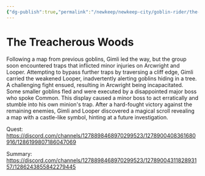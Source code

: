 ```yaml
---
{"dg-publish":true,"permalink":"/newkeep/newkeep-city/goblin-rider/the-treacherous-woods/","updated":"2025-03-26T04:25:15.325+05:30"}
---
```


#  The Treacherous Woods

Following a map from previous goblins, Gimli led the way, but the group soon encountered traps that inflicted minor injuries on Arcwright and Looper. Attempting to bypass further traps by traversing a cliff edge, Gimli carried the weakened Looper, inadvertently alerting goblins hiding in a tree. A challenging fight ensued, resulting in Arcwright being incapacitated. Some smaller goblins fled and were executed by a disappointed major boss who spoke Common. This display caused a minor boss to act erratically and stumble into his own minion's trap. After a hard-fought victory against the remaining enemies, Gimli and Looper discovered a magical scroll revealing a map with a castle-like symbol, hinting at a future investigation.

Quest:
https://discord.com/channels/1278898468970299523/1278900408361680916/1286199807186047069

Summary:
https://discord.com/channels/1278898468970299523/1278900431182893157/1286243855842279445